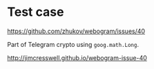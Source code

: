 # Test case

https://github.com/zhukov/webogram/issues/40

Part of Telegram crypto using `goog.math.Long`.

http://jimcresswell.github.io/webogram-issue-40
